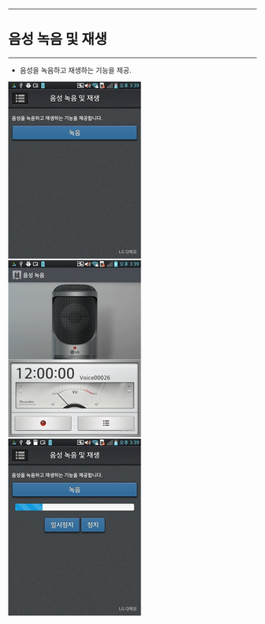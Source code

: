 <!--
{
	"title": "음성 녹음 및 재생",
	"group": 2,
	"order": 33
}
-->

-----------------------

# 음성 녹음 및 재생 #

-----------------------

- 음성을 녹음하고 재생하는 기능을 제공.

![](./images/2013-09-11-15-39-28.jpg)
![](./images/2013-09-11-15-39-35.jpg)
![](./images/2013-09-11-15-39-50.jpg)